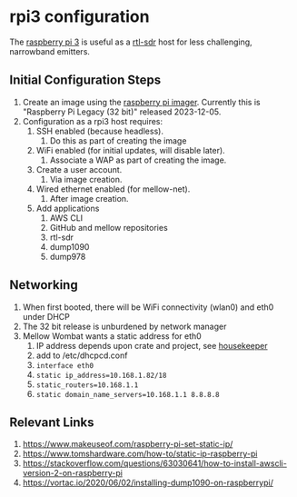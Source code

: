 # rpi3 configuration
The [raspberry pi 3](https://www.raspberrypi.com/products/raspberry-pi-3-model-b/) is useful as a [rtl-sdr](https://www.rtl-sdr.com/) host for less challenging, narrowband emitters.

## Initial Configuration Steps
1. Create an image using the [raspberry pi imager](https://www.raspberrypi.com/news/raspberry-pi-imager-imaging-utility/).  Currently this is "Raspberry Pi Legacy (32 bit)" released 2023-12-05.
1. Configuration as a rpi3 host requires:
    1.  SSH enabled (because headless).
        1. Do this as part of creating the image
    1.  WiFi enabled (for initial updates, will disable later).
        1. Associate a WAP as part of creating the image.
    1.  Create a user account.
        1. Via image creation.
    1.  Wired ethernet enabled (for mellow-net).
        1. After image creation.
    1.  Add applications
        1. AWS CLI
        1. GitHub and mellow repositories
        1. rtl-sdr
        1. dump1090
        1. dump978

## Networking
1.  When first booted, there will be WiFi connectivity (wlan0) and eth0 under DHCP
1.  The 32 bit release is unburdened by network manager
1.  Mellow Wombat wants a static address for eth0
    1. IP address depends upon crate and project, see [housekeeper](https://github.com/guycole/mellow-wombat/blob/main/shelf/housekeeper.md)
    1. add to /etc/dhcpcd.conf
    1. ```interface eth0```
    1. ```static ip_address=10.168.1.82/18```
    1. ```static_routers=10.168.1.1```
    1. ```static domain_name_servers=10.168.1.1 8.8.8.8```

## Relevant Links
1. https://www.makeuseof.com/raspberry-pi-set-static-ip/
1. https://www.tomshardware.com/how-to/static-ip-raspberry-pi
1. https://stackoverflow.com/questions/63030641/how-to-install-awscli-version-2-on-raspberry-pi
1. https://vortac.io/2020/06/02/installing-dump1090-on-raspberrypi/